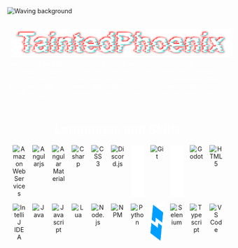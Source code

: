 <div style="position: relative; padding-top: 40px; padding-bottom: 20px; padding-left: 10px; padding-right: 10px;">
    <img align="center" alt="TaintedPhoenix" src="assets/TaintedPhoenix_transparent.png" style="position: absolute; top: 50px;"/>
    <img style="position: absolute; top: 0; left: 0; width: 100%;" alt="Waving background" src="https://capsule-render.vercel.app/api?type=waving&height=300&color=0:000000,50:000008,100:000000&reversal=false&section=header" />
</div>

<p style="color: #ffffff;">Hi! My name is Antony Rinaldi (Known online as TaintedPhoenix). I am a high school senior who is interested in just about all things computers.</p>

<p style="color: #ffffff;"> I've worked on a large variety of projects, most of which created in response to problems I found annoying enough to actually do something about. No two projects are alike! I've done all types of development: Web, App, Game, Bot, you name it. Regardless of what i'm working with, I like to create things that I find either useful or thoroughly enjoyable, and nothing less.
</p>

<h1 align="center" style="text-align: center; color: #fff;"> Languages and Skills </h1>

<div align="center" style="display: flex; gap: 15px; align-content: center; justify-content: center; flex-wrap: wrap; margin-left: auto;">
    <img alt="Amazon Web Services" title="Amazon Web Services" src="https://cdn.jsdelivr.net/gh/devicons/devicon@latest/icons/amazonwebservices/amazonwebservices-plain-wordmark.svg" width="30px"/>
    <img alt="Angularjs" title="Angularjs" src="https://cdn.jsdelivr.net/gh/devicons/devicon@latest/icons/angularjs/angularjs-original.svg" width="30px"/>
    <img alt="Angular Material" title = "Angular Material" src="https://cdn.jsdelivr.net/gh/devicons/devicon@latest/icons/angularmaterial/angularmaterial-original.svg" width = "30px"/>
    <img alt="C sharp" title="C#" src="https://cdn.jsdelivr.net/gh/devicons/devicon@latest/icons/csharp/csharp-original.svg" width="30px"/>
    <img alt="CSS 3" title="CSS3" src="https://cdn.jsdelivr.net/gh/devicons/devicon@latest/icons/css3/css3-original.svg" width="30px"/>
    <img alt="Discord.js" title="Discord.js" src="https://cdn.jsdelivr.net/gh/devicons/devicon@latest/icons/discordjs/discordjs-plain.svg" width="30px"/>
    <img alt="Express" title="Express" src="assets/icons/express.svg" width="30px">
    <img alt="Git" title="Git" src="https://cdn.jsdelivr.net/gh/devicons/devicon@latest/icons/git/git-original.svg" width="30px"/>
    <img alt="Github" title="Github" src="assets/icons/github.svg" width="30px"/>
    <img alt="Godot" title="Godot" src="https://cdn.jsdelivr.net/gh/devicons/devicon@latest/icons/godot/godot-original.svg" width="30px"/>
    <img alt="HTML 5" title="HTML5" src="https://cdn.jsdelivr.net/gh/devicons/devicon@latest/icons/html5/html5-original.svg" width="30px"/>
    <img alt="IntelliJ IDEA" title="IntelliJ IDEA" src="https://cdn.jsdelivr.net/gh/devicons/devicon@latest/icons/intellij/intellij-original.svg" width="30px"/>
    <img alt="Java" title="Java" src="https://cdn.jsdelivr.net/gh/devicons/devicon@latest/icons/java/java-original.svg" width="30px"/>
    <img alt="Javascript" title="Javascript" src="https://cdn.jsdelivr.net/gh/devicons/devicon@latest/icons/javascript/javascript-original.svg" width="30px"/>
    <img alt="Lua" title="Lua" src="https://cdn.jsdelivr.net/gh/devicons/devicon@latest/icons/lua/lua-original.svg" width="30px"/>
    <img src="https://cdn.jsdelivr.net/gh/devicons/devicon@latest/icons/nodejs/nodejs-original.svg" width = "30px" alt="Node.js" title="Node.js"/>
    <img src="https://cdn.jsdelivr.net/gh/devicons/devicon@latest/icons/npm/npm-original-wordmark.svg" width="30px" alt="NPM" title="npm"/>
    <img src="https://cdn.jsdelivr.net/gh/devicons/devicon@latest/icons/python/python-original.svg" width="30px" alt="Python" title="Python"/>
    <img src="assets/icons/robloxStudio.svg" width="30px" alt="Roblox Studio" title="Roblox Studio">
    <img src="https://cdn.jsdelivr.net/gh/devicons/devicon@latest/icons/selenium/selenium-original.svg" width="30px" alt="Selenium" title="Selenium"/>
    <img src="https://cdn.jsdelivr.net/gh/devicons/devicon@latest/icons/typescript/typescript-original.svg" width="30px" alt="Typescript" title="Typescript"/>
    <img src="https://cdn.jsdelivr.net/gh/devicons/devicon@latest/icons/vscode/vscode-original.svg" width="30px" alt="VS Code" title="VS Code"/>
</div>
